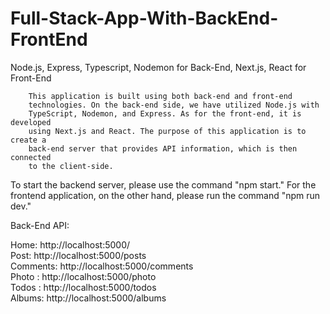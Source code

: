 # Full-Stack-App-With-BackEnd-FrontEnd
Node.js, Express, Typescript, Nodemon for Back-End, Next.js, React for Front-End

        This application is built using both back-end and front-end
        technologies. On the back-end side, we have utilized Node.js with
        TypeScript, Nodemon, and Express. As for the front-end, it is developed
        using Next.js and React. The purpose of this application is to create a
        back-end server that provides API information, which is then connected
        to the client-side.

To start the backend server, please use the command "npm start." For the frontend application, on the other hand, please run the command "npm run dev."

Back-End API: 

Home:     http://localhost:5000/ <br/>
Post:     http://localhost:5000/posts <br/>
Comments: http://localhost:5000/comments <br/>
Photo :   http://localhost:5000/photo <br/>
Todos :   http://localhost:5000/todos <br/>
Albums:   http://localhost:5000/albums <br/>
